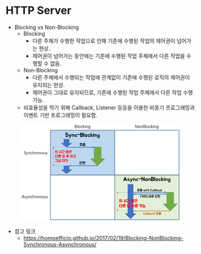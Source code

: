 # HTTP Server

* Blocking vs Non-Blocking
  * Blocking
    * 다른 주체가 수행한 작업으로 인해 기존에 수행된 작업의 제어권이 넘어가는 현상.
    * 제어권이 넘어가는 동안에는 기존에 수행된 작업 주체에서 다른 작업을 수행할 수 없음.
  * Non-Blocking
    * 다른 주체에서 수행되는 작업에 관계없이 기존에 수행된 로직의 제어권이 유지되는 현상.
    * 제어권이 그대로 유지되므로, 기존에 수행된 작업 주체에서 다른 작업 수행 가능.
  * 비효율성을 막기 위해 Callback, Listener 등등을 이용한 비동기 프로그래밍과 이벤트 기반 프로그래밍이 필요함.

<figure><img src="./images/blocking-non-blocking.png" alt=""><figcaption></figcaption></figure>

* 참고 링크
  * https://homoefficio.github.io/2017/02/19/Blocking-NonBlocking-Synchronous-Asynchronous/

